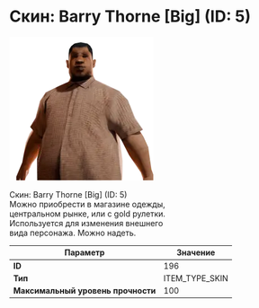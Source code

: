 # Скин: Barry Thorne [Big] (ID: 5)

![Item Image](../img/196.webp?raw=true)

Скин: Barry Thorne [Big] (ID: 5)<br>Можно приобрести в магазине одежды,<br>центральном рынке, или с gold рулетки.<br>Используется для изменения внешнего<br>вида персонажа. Можно надеть.


| Параметр | Значение |
|----------|----------|
| **ID** | 196 |
| **Тип** | ITEM_TYPE_SKIN |
| **Максимальный уровень прочности** | 100 |

